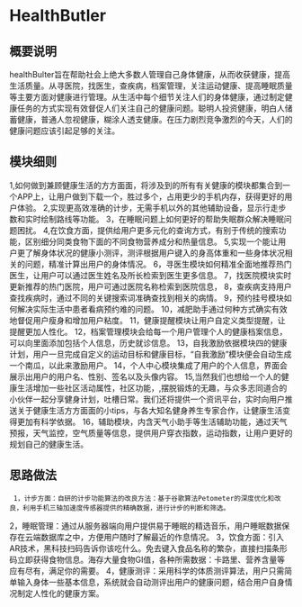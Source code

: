 # HealthButler

## 概要说明
 healthBulter旨在帮助社会上绝大多数人管理自己身体健康，从而收获健康，提高生活质量。从寻医院，找医生，查疾病，档案管理，关注运动健康、提高睡眠质量等主要方面对健康进行管理。从生活中每个细节关注人们的身体健康，通过制定健康任务的方式实现有效督促人们关注自己的健康问题。聪明人投资健康，明白人储蓄健康，普通人忽视健康，糊涂人透支健康。在压力剧烈竞争激烈的今天，人们的健康问题应该引起足够的关注。


## 模块细则
   1,如何做到兼顾健康生活的方方面面，将涉及到的所有有关健康的模块都集合到一个APP上，让用户做到下载一个，胜过多个，占用更少的手机内存，获得更好的用户体验。
      2,实现更高效准确的计步，无需手机以外的其他辅助设备，显示行走步数和实时绘制路线等功能。
      3，在睡眠问题上如何更好的帮助失眠群众解决睡眠问题困扰。
      4,在饮食方面，提供给用户更多元化的查询方式，有别于传统的搜索功能，区别细分同类食物下面的不同食物营养成分和热量信息。
      5,实现一个能让用户更了解身体状况的健康小测评，测评根据用户键入的身高体重和一些身体状况相关的问题，精准计算出用户的身体情况。
6，寻医生模块如何精准全面地推荐热门医生，让用户可以通过医生姓名及所长检索到医生更多信息。
7，找医院模块实时更新推荐的热门医院，用户可通过医院名称检索到医院信息，
8，查疾病支持用户查找疾病时，通过不同的关键搜索词准确查找到相关的病情。
9，预约挂号模块如何解决实际生活中患者看病预约难的问题。
10，减肥助手通过何种方式确实有效地督促用户瘦身和增加用户粘度。
11，健康提醒模块让用户自定义类型提醒，让提醒更加人性化。
12，档案管理模块会给每一个用户管理个人的健康档案信息，可以向里面添加包括个人信息，历史就诊信息。
13，自我激励依据模块四的健康计划，用户一旦完成自定义的运动目标和健康目标，“自我激励”模块便会自动生成一个南瓜，以此来激励用户。
14，个人中心模块集成了用户的个人信息，界面会展示出用户的用户名、性别、签名以及头像内容。
  15,当然我们也想给一个人的健康生活增加一些社区活动属性，社区功能，,摆脱锻炼的无趣，与众多志同道合的小伙伴一起分享健身计划，吐槽日常。我们还将提供一个资讯平台，实时向用户推送关于健康生活方方面面的小tips，与各大知名健身养生专家合作，让健康生活变得更加有科学依据。
  16，辅助模块，内含天气小助手等生活辅助功能，通过天气预报，天气监控，空气质量等信息，提供用户穿衣指数，运动指数，让用户更好的规划自己的健康生活。
  
  ## 思路做法
     1，计步方面：自研的计步功能算法的改良方法：基于谷歌算法Petometer的深度优化和改良，利用手机三轴加速度传感器提供的精确数据，进行计步的判断和筛选。
   2，睡眠管理：通过从服务器端向用户提供易于睡眠的精选音乐，用户睡眠数据保存在云端数据库之中，方便用户随时了解最近的作息情况。
   3，饮食方面：引入AR技术，黑科技扫码告诉你该吃什么。免去键入食品名称的繁杂，直接扫描条形码立即获得食物信息。海存大量食物GI值，各种所需数据：卡路里、营养含量等应有尽有，满足你的需要。
   4，健康测评：采用科学的体质测评算法，用户只需简单输入身体一些基本信息，系统就会自动测评出用户的健康问题，结合用户自身情况制定人性化的健康方案。
